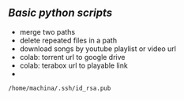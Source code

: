 ## ***Basic python scripts***
* merge two paths
* delete repeated files in a path
* download songs by youtube playlist or video url
* colab: torrent url to google drive
* colab: terabox url to playable link <google drive>
* 


`/home/machina/.ssh/id_rsa.pub`